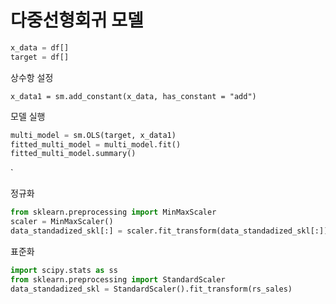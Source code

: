 # 다중선형회귀 모델



```python
x_data = df[]
target = df[]
```

상수항 설정

```
x_data1 = sm.add_constant(x_data, has_constant = "add")
```

모델 실행

```python
multi_model = sm.OLS(target, x_data1)
fitted_multi_model = multi_model.fit()
fitted_multi_model.summary()
```

`

정규화

```python
from sklearn.preprocessing import MinMaxScaler
scaler = MinMaxScaler()
data_standadized_skl[:] = scaler.fit_transform(data_standadized_skl[:])
```

표준화

```python
import scipy.stats as ss
from sklearn.preprocessing import StandardScaler
data_standadized_skl = StandardScaler().fit_transform(rs_sales)
```

